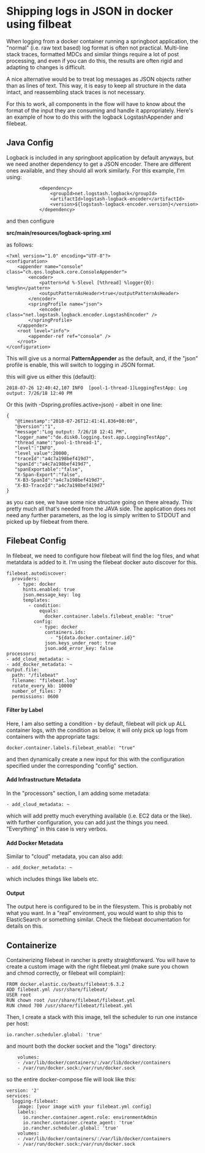 # Shipping logs in JSON in docker using filbeat

When logging from a docker container running a springboot application, the "normal" (i.e. raw text based) log format is often not practical. Multi-line stack traces, formatted MDCs and similar things require a lot of post processing, and even if you can do this, the results are often rigid and adapting to changes is difficult. 

A nice alternative would be to treat log messages as JSON objects rather than as lines of text. This way, it is easy to keep all structure in the data intact, and reassembling stack traces is not necessary.

For this to work, all components in the flow will have to know about the format of the input they are consuming and handle it appropriately. Here's an example of how to do this with the logback LogstashAppender and filebeat.

## Java Config

Logback is included in any springboot application by default anyways, but we need another dependency to get a JSON encoder. There are different ones available, and they should all work similarly. For this example, I'm using:

```
			<dependency>
				<groupId>net.logstash.logback</groupId>
				<artifactId>logstash-logback-encoder</artifactId>
				<version>${logstash-logback-encoder.version}</version>
			</dependency>
```

and then configure 

**src/main/resources/logback-spring.xml** 

as follows:

```
<?xml version="1.0" encoding="UTF-8"?>
<configuration>
	<appender name="console" class="ch.qos.logback.core.ConsoleAppender">
		<encoder>
			<pattern>%d %-5level [%thread] %logger{0}: %msg%n</pattern>
			<outputPatternAsHeader>true</outputPatternAsHeader>
		</encoder>
		<springProfile name="json">
			<encoder class="net.logstash.logback.encoder.LogstashEncoder" />
		</springProfile>
	</appender>
	<root level="info">
		<appender-ref ref="console" />
	</root>
</configuration>
```

This will give us a normal **PatternAppender** as the default, and, if the "json" profile is enable, this will switch to logging in JSON format.

this will give us either this (default):

```
2018-07-26 12:40:42,107 INFO  [pool-1-thread-1]LoggingTestApp: Log output: 7/26/18 12:40 PM
```

Or this (with -Dspring.profiles.active=json) - albeit in one line:

```
{  
   "@timestamp":"2018-07-26T12:41:41.836+08:00",
   "@version":"1",
   "message":"Log output: 7/26/18 12:41 PM",
   "logger_name":"de.disk0.logging.test.app.LoggingTestApp",
   "thread_name":"pool-1-thread-1",
   "level":"INFO",
   "level_value":20000,
   "traceId":"a4c7a198bef419d7",
   "spanId":"a4c7a198bef419d7",
   "spanExportable":"false",
   "X-Span-Export":"false",
   "X-B3-SpanId":"a4c7a198bef419d7",
   "X-B3-TraceId":"a4c7a198bef419d7"
}
```

as you can see, we have some nice structure going on there already. This pretty much all that's needed from the JAVA side. The application does not need any further parameters, as the log is simply written to STDOUT and picked up by filebeat from there.

## Filebeat Config

In filebeat, we need to configure how filebeat will find the log files, and what metatdata is added to it. I'm using the filebeat docker auto discover for this.

```
filebeat.autodiscover:
  providers:
    - type: docker
      hints.enabled: true
      json.message_key: log  
      templates:
        - condition:
            equals:
              docker.container.labels.filebeat_enable: "true"
          config:
            - type: docker
              containers.ids:
                - "${data.docker.container.id}"
              json.keys_under_root: true
              json.add_error_key: false
processors:
- add_cloud_metadata: ~
- add_docker_metadata: ~ 
output.file:
  path: "/filebeat"
  filename: "filebeat.log"
  rotate_every_kb: 10000
  number_of_files: 7
  permissions: 0600
```

#### Filter by Label

Here, I am also setting a condition - by default, filebeat will pick up ALL container logs, with the condition as below, it will only pick up logs from containers with the appropriate tags:

```
docker.container.labels.filebeat_enable: "true"
```

and then dynamically create a new input for this with the configuration specified under the corresponding "config" section.

#### Add Infrastructure Metadata

In the "processors" section, I am adding some metadata:

```
- add_cloud_metadata: ~
```

which will add pretty much everything available (i.e. EC2 data or the like). with further configuration, you can add just the things you need. "Everything" in this case is very verbos.

#### Add Docker Metadata

Similar to "cloud" metadata, you can also add:

```
- add_docker_metadata: ~
```

which includes things like labels etc.

#### Output

The output here is configured to be in the filesystem. This is probably not what you want. In a "real" environment, you would want to ship this to ElasticSearch or something similar. Check the filebeat documentation for details on this.

## Containerize

Containerizing filebeat in rancher is pretty straightforward. You will have to create a custom image with the right filebeat.yml (make sure you chown and chmod correctly, or filebeat will complain):

```
FROM docker.elastic.co/beats/filebeat:6.3.2
ADD filebeat.yml /usr/share/filebeat/
USER root
RUN chown root /usr/share/filebeat/filebeat.yml
RUN chmod 700 /usr/share/filebeat/filebeat.yml
```

Then, I create a stack with this image, tell the scheduler to run one instance per host:

```
io.rancher.scheduler.global: 'true'
```

and mount both the docker socket and the "logs" directory:

```
    volumes:
    - /var/lib/docker/containers/:/var/lib/docker/containers
    - /var/run/docker.sock:/var/run/docker.sock
```

so the entire docker-compose file will look like this:

```
version: '2'
services:
  logging-filebeat:
    image: [your image with your filebeat.yml config]
    labels:
      io.rancher.container.agent.role: environmentAdmin
      io.rancher.container.create_agent: 'true'
      io.rancher.scheduler.global: 'true'
    volumes:
    - /var/lib/docker/containers/:/var/lib/docker/containers
    - /var/run/docker.sock:/var/run/docker.sock
```

